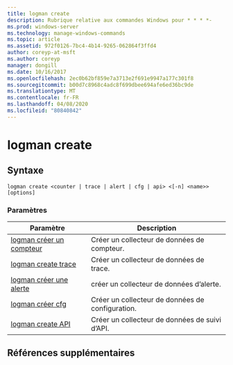 ```yaml
---
title: logman create
description: Rubrique relative aux commandes Windows pour * * * *-
ms.prod: windows-server
ms.technology: manage-windows-commands
ms.topic: article
ms.assetid: 972f0126-7bc4-4b14-9265-062864f3ffd4
author: coreyp-at-msft
ms.author: coreyp
manager: dongill
ms.date: 10/16/2017
ms.openlocfilehash: 2ec0b62bf859e7a3713e2f691e9947a177c301f8
ms.sourcegitcommit: b00d7c8968c4adc8f699dbee694afe6ed36bc9de
ms.translationtype: MT
ms.contentlocale: fr-FR
ms.lasthandoff: 04/08/2020
ms.locfileid: "80840842"
---
```

# <a name="logman-create"></a>logman create



## <a name="syntax"></a>Syntaxe

```
logman create <counter | trace | alert | cfg | api> <[-n] <name>> [options]
```

### <a name="parameters"></a>Paramètres

|Paramètre|Description|
|---------|-----------|
|[logman créer un compteur](logman-create-counter.md)|Créer un collecteur de données de compteur.|
|[logman create trace](logman-create-trace.md)|Créer un collecteur de données de trace.|
|[logman créer une alerte](logman-create-alert.md)|créer un collecteur de données d’alerte.|
|[logman créer cfg](logman-create-cfg.md)|Créer un collecteur de données de configuration.|
|[logman create API](logman-create-api.md)|Créer un collecteur de données de suivi d’API.|

## <a name="additional-references"></a>Références supplémentaires